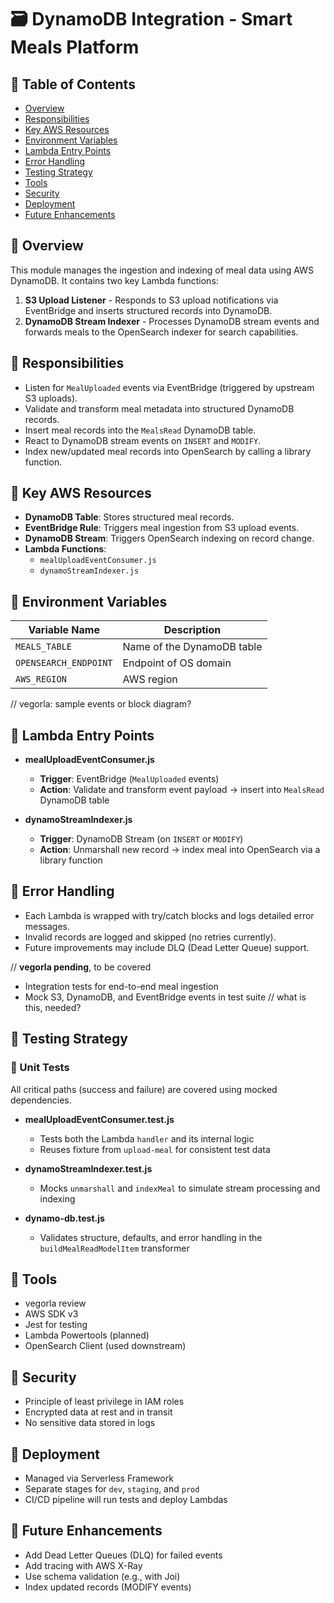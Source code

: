 # 🗃️ DynamoDB Integration - Smart Meals Platform

## 📑 Table of Contents

- [Overview](#-overview)
- [Responsibilities](#-responsibilities)
- [Key AWS Resources](#-key-aws-resources)
- [Environment Variables](#-environment-variables)
- [Lambda Entry Points](#-lambda-entry-points)
- [Error Handling](#-error-handling)
- [Testing Strategy](#-testing-strategy)
- [Tools](#-tools)
- [Security](#-security)
- [Deployment](#-deployment)
- [Future Enhancements](#-future-enhancements)

## 🧭 Overview

This module manages the ingestion and indexing of meal data using AWS DynamoDB. It contains two key Lambda functions:

1. **S3 Upload Listener** - Responds to S3 upload notifications via EventBridge and inserts structured records into DynamoDB.
2. **DynamoDB Stream Indexer** - Processes DynamoDB stream events and forwards meals to the OpenSearch indexer for search capabilities.

## 📌 Responsibilities

- Listen for `MealUploaded` events via EventBridge (triggered by upstream S3 uploads).
- Validate and transform meal metadata into structured DynamoDB records.
- Insert meal records into the `MealsRead` DynamoDB table.
- React to DynamoDB stream events on `INSERT` and `MODIFY`.
- Index new/updated meal records into OpenSearch by calling a library function.

## 🔑 Key AWS Resources

- **DynamoDB Table**: Stores structured meal records.
- **EventBridge Rule**: Triggers meal ingestion from S3 upload events.
- **DynamoDB Stream**: Triggers OpenSearch indexing on record change.
- **Lambda Functions**:
  - `mealUploadEventConsumer.js`
  - `dynamoStreamIndexer.js`

## 🧪 Environment Variables

| Variable Name         | Description                |
| --------------------- | -------------------------- |
| `MEALS_TABLE`         | Name of the DynamoDB table |
| `OPENSEARCH_ENDPOINT` | Endpoint of OS domain      |
| `AWS_REGION`          | AWS region                 |

// vegorla: sample events or block diagram?

## 🔁 Lambda Entry Points

- **mealUploadEventConsumer.js**

  - **Trigger**: EventBridge (`MealUploaded` events)
  - **Action**: Validate and transform event payload → insert into `MealsRead` DynamoDB table

- **dynamoStreamIndexer.js**
  - **Trigger**: DynamoDB Stream (on `INSERT` or `MODIFY`)
  - **Action**: Unmarshall new record → index meal into OpenSearch via a library function

## 🧯 Error Handling

- Each Lambda is wrapped with try/catch blocks and logs detailed error messages.
- Invalid records are logged and skipped (no retries currently).
- Future improvements may include DLQ (Dead Letter Queue) support.

// **vegorla pending**, to be covered

- Integration tests for end-to-end meal ingestion
- Mock S3, DynamoDB, and EventBridge events in test suite
  // what is this, needed?

## 🧪 Testing Strategy

### 🧱 Unit Tests

All critical paths (success and failure) are covered using mocked dependencies.

- **mealUploadEventConsumer.test.js**

  - Tests both the Lambda `handler` and its internal logic
  - Reuses fixture from `upload-meal` for consistent test data

- **dynamoStreamIndexer.test.js**

  - Mocks `unmarshall` and `indexMeal` to simulate stream processing and indexing

- **dynamo-db.test.js**
  - Validates structure, defaults, and error handling in the `buildMealReadModelItem` transformer

## 🧰 Tools

- vegorla review
- AWS SDK v3
- Jest for testing
- Lambda Powertools (planned)
- OpenSearch Client (used downstream)

## 🔐 Security

- Principle of least privilege in IAM roles
- Encrypted data at rest and in transit
- No sensitive data stored in logs

## 🚀 Deployment

- Managed via Serverless Framework
- Separate stages for `dev`, `staging`, and `prod`
- CI/CD pipeline will run tests and deploy Lambdas

## 🌱 Future Enhancements

- Add Dead Letter Queues (DLQ) for failed events
- Add tracing with AWS X-Ray
- Use schema validation (e.g., with Joi)
- Index updated records (MODIFY events)
